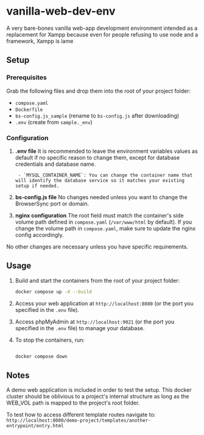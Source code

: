 # vanilla-web-dev-env

A very bare-bones vanilla web-app development environment intended as a replacement for Xampp because even for people refusing to use node and a framework, Xampp is lame

## Setup

### Prerequisites

Grab the following files and drop them into the root of your project folder:

- `compose.yaml`
- `Dockerfile`
- `bs-config.js_sample` (rename to `bs-config.js` after downloading)
- `.env` (create from `sample._env`)

### Configuration

1.  **.env file**
    It is recommended to leave the environment variables values as default if no specific reason to change them, except for database credentials and database name.

         - `MYSQL_CONTAINER_NAME`: You can change the container name that will identify the database service so it matches your existing setup if needed.

2.  **bs-config.js file**
    No changes needed unless you want to change the BrowserSync port or domain.

3.  **nginx configuration**
    The root field must match the container's side volume path defined in `compose.yaml` (`/var/www/html` by default).
    If you change the volume path in `compose.yaml`, make sure to update the nginx config accordingly.

No other changes are necessary unless you have specific requirements.

## Usage

1.  Build and start the containers from the root of your project folder:

    ```bash
    docker compose up -d --build
    ```

2.  Access your web application at `http://localhost:8080` (or the port you specified in the `.env` file).

3.  Access phpMyAdmin at `http://localhost:9021` (or the port you specified in the `.env` file) to manage your database.

4.  To stop the containers, run:

    ```bash

    docker compose down

    ```

## Notes

A demo web application is included in order to test the setup. This docker cluster should be oblivious to a project's internal structure as long as the WEB_VOL path is mapped to the project's root folder.

To test how to access different template routes navigate to: `http://localhost:8080/demo-project/templates/another-entrypoint/entry.html`
